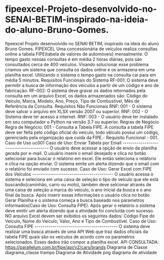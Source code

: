 # fipeexcel-Projeto-desenvolvido-no-SENAI-BETIM-inspirado-na-ideia-do-aluno-Bruno-Gomes.
fipeexcel Projeto desenvolvido no SENAI BETIM, inspirado na ideia do aluno Bruno Gomes.  FIPEXCEL Uma concessionária de veículos realiza consultas online a tabela FIPE(tabela de valores de automóveis) mensalmente. O tempo gasto nessas consultas é em média 2 horas diárias, pois são consultados cerca de 400 veículos. Visando solucionar esse problema criamos um sistema que consulta os dados online e os armazena em uma planilha excel. Utilizando o sistema o tempo gasto na consulta cai para em média 5 minutos.  Requisitos Funcionais do Sistema RF-001: O sistema deve permitir a busca de informação dos veículos a partir de um código e ano de fabricação.  RF-002: O sistema deve gravar os dados retornados pela consulta em um arquivo Excel, os dados armazenados são: Código do Veículo, Marca, Modelo, Ano, Preço, Tipo de Combustível, Mês de Referência da Consulta.  Requisitos Não Funcionais RNF: 001 - O sistema deve salvar o arquivo em XLSX versão 2007 ou superior.  RNF: 002 - O Sistema deve ter acesso a internet.  RNF: 003 - O usuário deve ter instalado em seu computador o Python na versão 3.7 ou superior.  Regras de Negócio Regra de Negócio: 001 - Consulta a Tabela FIPE. A consulta a tabela FIPE deve ser feita pelo código oficial do veículo, todo véiculo possui um código, gerenciado pela organização que cuida da FIPE.- Requisito Funcional - 001.  Caso de Uso uc001  Caso de Uso: Enviar Tabela por Email  ---------------------------------------- O usuário deve acessar a opção de envio da planilha gerada por e-mail. O usuário insere o email desejado e clica no botão selecionar para buscar o relatório em excel. Ele então seleciona o relátorio e clica na opção enviar. O sistema emite um alerta dizendo que o email com o relatório foi enviado com sucesso.  Caso de Uso: Gerar Excel com FIPE dos Veículos  ----------------------------------------- O usuário acessa o sistema e seleciona em uma caixa de seleção o tipo de veículo que ele está buscando(caminhão, carro ou moto), também deve selcionar através de uma caixa de seleção a marca do veículo, o ano inicial da busca e o ano final da busca. Após inserir essas informações o usuário clica no botão Gerar Planilha e o sistema começa a busca baseado nos parametros informados(Caso de Uso: Consulta FIPE). Após gerar o relatório o sistema deve emitir um alerta dizendo que a atividade foi concluída com sucesso. NO arquivo Excel devem ser exibidos os seguintes dados: Código Fipe do Veículo, Nome do Veículo, Valor, Ano e Tipo de Combustível. Caso de Uso: Consulta FIPE  ------------------------------------------ O sistema deve realizar uma busca através de uma API Web que traz dados oficiais da tabela FIPE quais são os veículos de acordo com os parametros selecionados. Esses dados irão compor a planilha excel. API CONSULTADA: https://parallelum.com.br/fipe/api/v2/cars/brands  Diagrama de Classe diagrama_classe trampo  Diagrama de Atividade png diagrama de atividade
